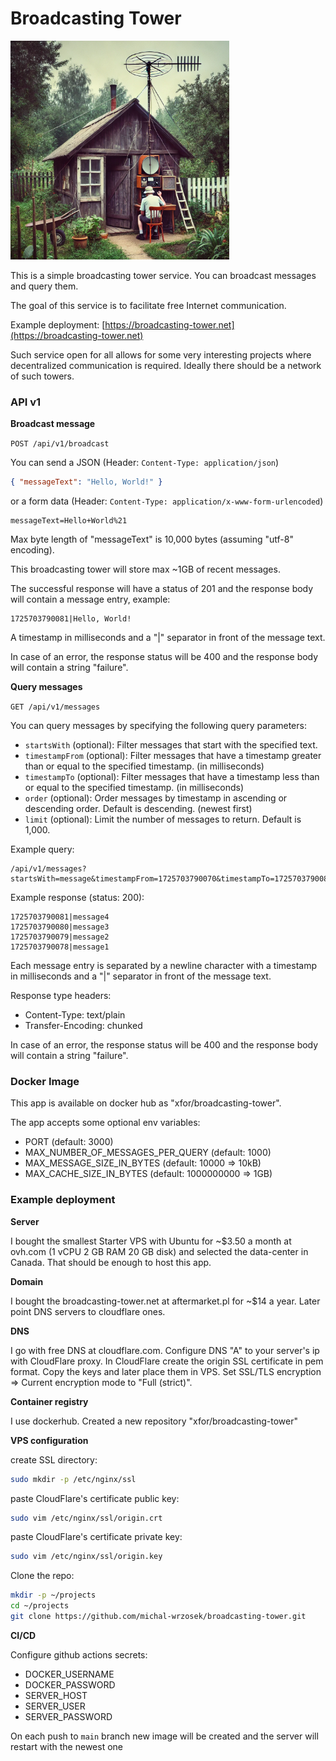 # Broadcasting Tower

[<img src="broadcasting-tower-logo.png" width="350" />](broadcasting-tower-logo.png)

This is a simple broadcasting tower service. You can broadcast messages and query them.

The goal of this service is to facilitate free Internet communication.

Example deployment:
[https://broadcasting-tower.net](https://broadcasting-tower.net)

Such service open for all allows for some very interesting projects where decentralized communication is required. Ideally there should be a network of such towers.

### API v1

**Broadcast message**

`POST /api/v1/broadcast`

You can send a JSON (Header: `Content-Type: application/json`)

```json
{ "messageText": "Hello, World!" }
```

or a form data (Header: `Content-Type: application/x-www-form-urlencoded`)

```
messageText=Hello+World%21
```

Max byte length of "messageText" is 10,000 bytes (assuming "utf-8" encoding).

This broadcasting tower will store max ~1GB of recent messages.

The successful response will have a status of 201 and the response body will contain a message entry, example:

```
1725703790081|Hello, World!
```

A timestamp in milliseconds and a "|" separator in front of the message text.

In case of an error, the response status will be 400 and the response body will contain a string "failure".

**Query messages**

`GET /api/v1/messages`

You can query messages by specifying the following query parameters:

- `startsWith` (optional): Filter messages that start with the specified text.
- `timestampFrom` (optional): Filter messages that have a timestamp greater than or equal to the specified timestamp. (in milliseconds)
- `timestampTo` (optional): Filter messages that have a timestamp less than or equal to the specified timestamp. (in milliseconds)
- `order` (optional): Order messages by timestamp in ascending or descending order. Default is descending. (newest first)
- `limit` (optional): Limit the number of messages to return. Default is 1,000.

Example query:

```
/api/v1/messages?startsWith=message&timestampFrom=1725703790070&timestampTo=1725703790081&order=desc&limit=4
```

Example response (status: 200):

```
1725703790081|message4
1725703790080|message3
1725703790079|message2
1725703790078|message1
```

Each message entry is separated by a newline character with a timestamp in milliseconds and a "|" separator in front of the message text.

Response type headers:

- Content-Type: text/plain
- Transfer-Encoding: chunked

In case of an error, the response status will be 400 and the response body will contain a string "failure".

### Docker Image

This app is available on docker hub as "xfor/broadcasting-tower".

The app accepts some optional env variables:

- PORT (default: 3000)
- MAX_NUMBER_OF_MESSAGES_PER_QUERY (default: 1000)
- MAX_MESSAGE_SIZE_IN_BYTES (default: 10000 => 10kB)
- MAX_CACHE_SIZE_IN_BYTES (default: 1000000000 => 1GB)

### Example deployment

**Server**

I bought the smallest Starter VPS with Ubuntu for ~$3.50 a month at ovh.com (1 vCPU 2 GB RAM 20 GB disk) and selected the data-center in Canada. That should be enough to host this app.

**Domain**

I bought the broadcasting-tower.net at aftermarket.pl for ~$14 a year. Later point DNS servers to cloudflare ones.

**DNS**

I go with free DNS at cloudflare.com.
Configure DNS "A" to your server's ip with CloudFlare proxy.
In CloudFlare create the origin SSL certificate in pem format. Copy the keys and later place them in VPS.
Set SSL/TLS encryption => Current encryption mode to "Full (strict)".

**Container registry**

I use dockerhub. Created a new repository "xfor/broadcasting-tower"

**VPS configuration**

create SSL directory:

```bash
sudo mkdir -p /etc/nginx/ssl
```

paste CloudFlare's certificate public key:

```bash
sudo vim /etc/nginx/ssl/origin.crt
```

paste CloudFlare's certificate private key:

```bash
sudo vim /etc/nginx/ssl/origin.key
```

Clone the repo:

```bash
mkdir -p ~/projects
cd ~/projects
git clone https://github.com/michal-wrzosek/broadcasting-tower.git
```

**CI/CD**

Configure github actions secrets:

- DOCKER_USERNAME
- DOCKER_PASSWORD
- SERVER_HOST
- SERVER_USER
- SERVER_PASSWORD

On each push to `main` branch new image will be created and the server will restart with the newest one
